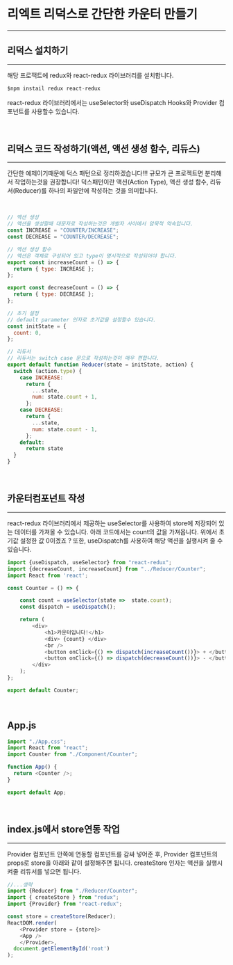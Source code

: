 # 리엑트 리덕스로 간단한 카운터 만들기

---

## 리덕스 설치하기

---

해당 프로잭트에 redux와 react-redux 라이브러리를 설치합니다.

```js
$npm instail redux react-redux
```

react-redux 라이브러리에서는 useSelector와 useDispatch Hooks와 Provider 컴포넌트를 사용할수 있습니다.
<br />

<br />

## 리덕스 코드 작성하기(액션, 액션 생성 함수, 리듀스)

---

간단한 예제이기때문에 덕스 패턴으로 정리하겠습니다!!! 규모가 큰 프로젝트면 분리해서 작업하는것을 권장합니다! 덕스패턴이란 액션(Action Type), 액션 생성 함수, 리듀서(Reducer)를 하나의 파일안에 작성하는 것을 의미합니다.

<br />

```js
// 액션 생성
// 액션을 생성할때 대문자로 작성하는것은 개발자 사이에서 암묵적 약속입니다.
const INCREASE = "COUNTER/INCREASE";
const DECREASE = "COUNTER/DECREASE";

// 액션 생성 함수
// 액션은 객체로 구성되어 있고 type이 명시적으로 작성되어야 합니다.
export const increaseCount = () => {
  return { type: INCREASE };
};

export const decreaseCount = () => {
  return { type: DECREASE };
};

// 초기 설정
// default parameter 인자로 초기값을 설정할수 있습니다.
const initState = {
  count: 0,
};

// 리듀서
// 리듀서는 switch case 문으로 작성하는것이 매우 편합니다.
export default function Reducer(state = initState, action) {
  switch (action.type) {
    case INCREASE:
      return {
        ...state,
        num: state.count + 1,
      };
    case DECREASE:
      return {
        ...state,
        num: state.count - 1,
      };
    default:
      return state
  }
}

```
<br />


## 카운터컴포넌트 작성

---

react-redux 라이브러리에서 제공하는 useSelector를 사용하여 store에 저장되어 있는 데이터를 가져올 수 있습니다. 아래 코드에서는 count의 값을 가져옵니다. 위에서 초기값 설정한 값 0이겠죠 ? 또한, useDispatch를 사용하여 해당 액션을 실행시켜 줄 수 있습니다.
<br />

```js
import {useDispatch, useSelector} from "react-redux";
import {decreaseCount, increaseCount} from "../Reducer/Counter";
import React from 'react';

const Counter = () => {

    const count = useSelector(state =>  state.count);
    const dispatch = useDispatch();

    return (
        <div>
            <h1>카운터입니다!</h1>
            <div> {count} </div>
            <br />
            <button onClick={() => dispatch(increaseCount())}> + </button>
            <button onClick={() => dispatch(decreaseCount())}> - </button>
        </div>
    );
};

export default Counter;
```
<br />

## App.js

```js
import "./App.css";
import React from "react";
import Counter from "./Component/Counter";

function App() {
  return <Counter />;
}

export default App;
```
<br />



## index.js에서 store연동 작업

---

Provider 컴포넌트 안쪽에 연동할 컴포넌트를 감싸 넣어준 후, Provider 컴포넌트의 props로 store을 아래와 같이 설정해주면 됩니다. createStore 인자는 액션을 실행시켜줄 리듀서를 넣으면 됩니다.

```js
//...생략
import {Reducer} from "./Reducer/Counter";
import { createStore } from "redux";
import {Provider} from "react-redux";

const store = createStore(Reducer);
ReactDOM.render(
    <Provider store = {store}>
    <App />
    </Provider>,
  document.getElementById('root')
);
```

